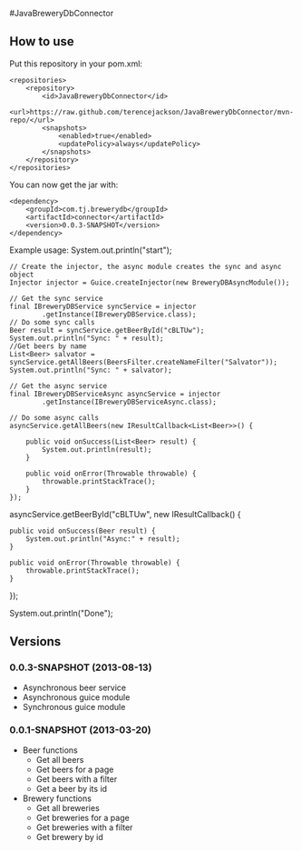 #JavaBreweryDbConnector

## How to use

Put this repository in your pom.xml:

    <repositories>
    	<repository>
    		<id>JavaBreweryDbConnector</id>
    		<url>https://raw.github.com/terencejackson/JavaBreweryDbConnector/mvn-repo/</url>
    		<snapshots>
    			<enabled>true</enabled>
    			<updatePolicy>always</updatePolicy>
    		</snapshots>
    	</repository>
    </repositories>
	
You can now get the jar with:

    <dependency>
    	<groupId>com.tj.brewerydb</groupId>
    	<artifactId>connector</artifactId>
    	<version>0.0.3-SNAPSHOT</version>
    </dependency>
    
Example usage:
	System.out.println("start");
	
	// Create the injector, the async module creates the sync and async object
	Injector injector = Guice.createInjector(new BreweryDBAsyncModule());
	
	// Get the sync service
	final IBreweryDBService syncService = injector
			.getInstance(IBreweryDBService.class);
	// Do some sync calls
	Beer result = syncService.getBeerById("cBLTUw");
	System.out.println("Sync: " + result);
	//Get beers by name
	List<Beer> salvator = syncService.getAllBeers(BeersFilter.createNameFilter("Salvator"));
	System.out.println("Sync: " + salvator);
	
	// Get the async service
	final IBreweryDBServiceAsync asyncService = injector
			.getInstance(IBreweryDBServiceAsync.class);
	
	// Do some async calls
	asyncService.getAllBeers(new IResultCallback<List<Beer>>() {
	
		public void onSuccess(List<Beer> result) {
			System.out.println(result);
		}
	
		public void onError(Throwable throwable) {
			throwable.printStackTrace();
		}
	});

asyncService.getBeerById("cBLTUw", new IResultCallback<Beer>() {

	public void onSuccess(Beer result) {
		System.out.println("Async:" + result);
	}

	public void onError(Throwable throwable) {
		throwable.printStackTrace();
	}
});

System.out.println("Done");
    
## Versions
### 0.0.3-SNAPSHOT (2013-08-13)
* Asynchronous beer service
* Asynchronous guice module
* Synchronous guice module

### 0.0.1-SNAPSHOT (2013-03-20)
* Beer functions
    * Get all beers
    * Get beers for a page
    * Get beers with a filter
    * Get a beer by its id
* Brewery functions
    * Get all breweries
    * Get breweries for a page
    * Get breweries with a filter
    * Get brewery by id

